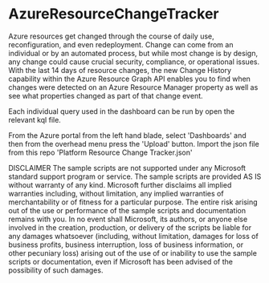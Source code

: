# AzureResourceChangeTracker
Azure resources get changed through the course of daily use, reconfiguration, and even redeployment. Change can come from an individual or by an automated process, but while most change is by design, any change could cause crucial security, compliance, or operational issues. With the last 14 days of resource changes, the new Change History capability within the Azure Resource Graph API enables you to find when changes were detected on an Azure Resource Manager property as well as see what properties changed as part of that change event.

Each individual query used in the dashboard can be run by open the relevant kql file. 

From the Azure portal from the left hand blade, select 'Dashboards' and then from the overhead menu press the 'Upload' button. Import the json file from this repo 'Platform Resource Change Tracker.json'

DISCLAIMER
The sample scripts are not supported under any Microsoft standard support program or service. The sample scripts are provided AS IS without warranty of any kind. Microsoft further disclaims all implied warranties including, without limitation, any implied warranties of merchantability or of fitness for a particular purpose. The entire risk arising out of the use or performance of the sample scripts and documentation remains with you. In no event shall Microsoft, its authors, or anyone else involved in the creation, production, or delivery of the scripts be liable for any damages whatsoever (including, without limitation, damages for loss of business profits, business interruption, loss of business information, or other pecuniary loss) arising out of the use of or inability to use the sample scripts or documentation, even if Microsoft has been advised of the possibility of such damages.
